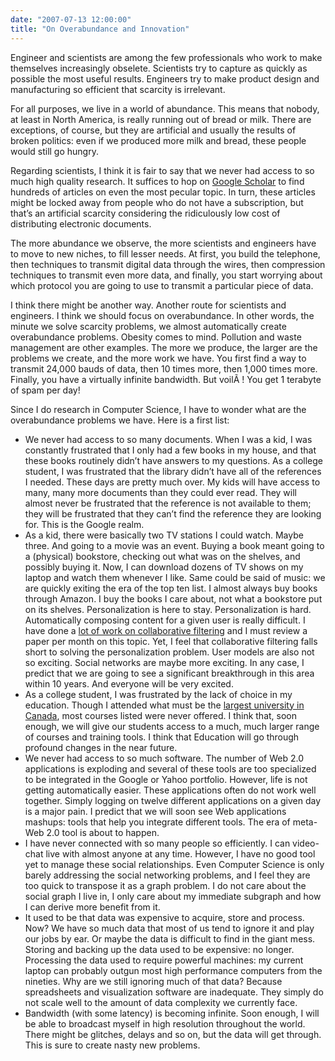 ```yaml
---
date: "2007-07-13 12:00:00"
title: "On Overabundance and Innovation"
---
```




Engineer and scientists are among the few professionals who work to make themselves increasingly obselete. Scientists try to capture as quickly as possible the most useful results. Engineers try to make product design and manufacturing so efficient that scarcity is irrelevant.

For all purposes, we live in a world of abundance. This means that nobody, at least in North America, is really running out of bread or milk. There are exceptions, of course, but they are artificial and usually the results of broken politics: even if we produced more milk and bread, these people would still go hungry.

Regarding scientists, I think it is fair to say that we never had access to so much high quality research. It suffices to hop on [Google Scholar](https://scholar.google.com) to find hundreds of articles on even the most pecular topic. In turn, these articles might be locked away from people who do not have a subscription, but that&rsquo;s an artificial scarcity considering the ridiculously low cost of distributing electronic documents.

The more abundance we observe, the more scientists and engineers have to move to new niches, to fill lesser needs. At first, you build the telephone, then techniques to transmit digital data through the wires, then compression techniques to transmit even more data, and finally, you start worrying about which protocol you are going to use to transmit a particular piece of data.

I think there might be another way. Another route for scientists and engineers. I think we should focus on overabundance. In other words, the minute we solve scarcity problems, we almost automatically create overabundance problems. Obesity comes to mind. Pollution and waste management are other examples. The more we produce, the larger are the problems we create, and the more work we have. You first find a way to transmit 24,000 bauds of data, then 10 times more, then 1,000 times more. Finally, you have a virtually infinite bandwidth. But voilÃ ! You get 1 terabyte of spam per day!

Since I do research in Computer Science, I have to wonder what are the overabundance problems we have. Here is a first list:

- We never had access to so many documents. When I was a kid, I was constantly frustrated that I only had a few books in my house, and that these books routinely didn&rsquo;t have answers to my questions. As a college student, I was frustrated that the library didn&rsquo;t have all of the references I needed. These days are pretty much over. My kids will have access to many, many more documents than they could ever read. They will almost never be frustrated that the reference is not available to them; they will be frustrated that they can&rsquo;t find the reference they are looking for. This is the Google realm.
- As a kid, there were basically two TV stations I could watch. Maybe three. And going to a movie was an event. Buying a book meant going to a (physical) bookstore, checking out what was on the shelves, and possibly buying it. Now, I can download dozens of TV shows on my laptop and watch them whenever I like. Same could be said of music: we are quickly exiting the era of the top ten list. I almost always buy books through Amazon. I buy the books I care about, not what a bookstore put on its shelves. Personalization is here to stay. Personalization is hard. Automatically composing content for a given user is really difficult. I have done a [lot of work on collaborative filtering](https://en.wikipedia.org/wiki/Slope_One) and I must review a paper per month on this topic. Yet, I feel that collaborative filtering falls short to solving the personalization problem. User models are also not so exciting. Social networks are maybe more exciting. In any case, I predict that we are going to see a significant breakthrough in this area within 10 years. And everyone will be very excited. 
- As a college student, I was frustrated by the lack of choice in my education. Though I attended what must be the [largest university in Canada](http://www.utoronto.ca/), most courses listed were never offered. I think that, soon enough, we will give our students access to a much, much larger range of courses and training tools. I think that Education will go through profound changes in the near future. 
- We never had access to so much software. The number of Web 2.0 applications is exploding and several of these tools are too specialized to be integrated in the Google or Yahoo portfolio. However, life is not getting automatically easier. These applications often do not work well together. Simply logging on twelve different applications on a given day is a major pain. I predict that we will soon see Web applications mashups: tools that help you integrate different tools. The era of meta-Web 2.0 tool is about to happen. 
- I have never connected with so many people so efficiently. I can video-chat live with almost anyone at any time. However, I have no good tool yet to manage these social relationships. Even Computer Science is only barely addressing the social networking problems, and I feel they are too quick to transpose it as a graph problem. I do not care about the social graph I live in, I only care about my immediate subgraph and how I can derive more benefit from it.
- It used to be that data was expensive to acquire, store and process. Now? We have so much data that most of us tend to ignore it and play our jobs by ear. Or maybe the data is difficult to find in the giant mess. Storing and backing up the data used to be expensive: no longer. Processing the data used to require powerful machines: my current laptop can probably outgun most high performance computers from the nineties. Why are we still ignoring much of that data? Because spreadsheets and visualization software are inadequate. They simply do not scale well to the amount of data complexity we currently face.
- Bandwidth (with some latency) is becoming infinite. Soon enough, I will be able to broadcast myself in high resolution throughout the world. There might be glitches, delays and so on, but the data will get through. This is sure to create nasty new problems.


